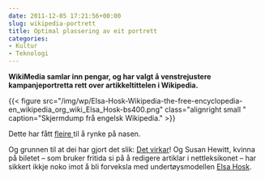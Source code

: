 ```yaml
---
date: 2011-12-05 17:21:56+00:00
slug: wikipedia-portrett
title: Optimal plassering av eit portrett
categories:
- Kultur
- Teknologi
---
```


**WikiMedia samlar inn pengar, og har valgt å venstrejustere kampanjeportretta rett over artikkeltittelen i Wikipedia.**

{{< figure src="/img/wp/Elsa-Hosk-Wikipedia-the-free-encyclopedia-en_wikipedia_org_wiki_Elsa_Hosk-bs400.png" class="alignright small " caption="Skjermdump frå engelsk Wikipedia." >}}

Dette har fått [fleire ](http://techcrunch.com/2011/11/20/ligers-and-tigons-and-wales-oh-my/)til å rynke på nasen.

<!--more-->

Og grunnen til at dei har gjort det slik: [Det virkar](http://techcrunch.com/2011/11/28/wikipedia-programmer-we-do-the-funny-portrait-placement-thing-because-it-works/)! Og Susan Hewitt, kvinna på biletet – som bruker fritida si på å redigere artiklar i nettleksikonet – har sikkert ikkje noko imot å bli forveksla med undertøysmodellen [Elsa Hosk](http://en.wikipedia.org/wiki/Elsa_Hosk).
